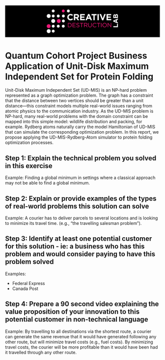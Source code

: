 ![CDL 2020 Cohort Project](../figures/CDL_logo.jpg)
# Quantum Cohort Project Business Application of Unit-Disk Maximum Independent Set for Protein Folding

Unit-Disk Maximum Independent Set (UD-MIS) is an NP-hard problem represented as a graph optimization problem. The graph has a constraint that the distance between two vertices should be greater than a unit distance—this constraint models multiple real-world issues ranging from atomic physics to the communication industry. As the UD-MIS problem is NP-hard, many real-world problems with the domain constraint can be mapped into this simple model: wildlife distribution and packing, for example. Rydberg atoms naturally carry the model Hamiltonian of UD-MIS that can simulate the corresponding optimization problem. In this report, we propose applying the UD-MIS-Rydberg-Atom simulator to protein folding optimization processes.                    

## Step 1: Explain the technical problem you solved in this exercise

Example: Finding a global minimum in settings where a classical approach may not be able to find a global minimum.

## Step 2: Explain or provide examples of the types of real-world problems this solution can solve

Example: A courier has to deliver parcels to several locations and is looking to minimize its travel time. (e.g., “the travelling salesman problem”).

## Step 3: Identify at least one potential customer for this solution - ie: a business who has this problem and would consider paying to have this problem solved

Examples: 
- Federal Express
- Canada Post

## Step 4: Prepare a 90 second video explaining the value proposition of your innovation to this potential customer in non-technical language

Example: By travelling to all destinations via the shortest route, a courier can generate the same revenue that it would have generated following any other route, but will minimize travel costs (e.g., fuel costs). By minimizing travel costs, the courier will be more profitable than it would have been had it travelled through any other route.
